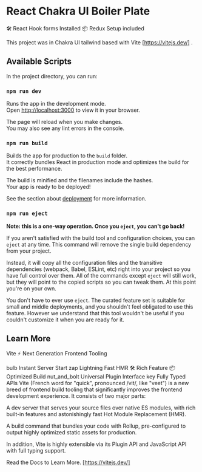 # React Chakra UI Boiler Plate

🛠️ React Hook forms Installed
📦 Redux Setup included

This project was in Chakra UI tailwind based with Vite [https://vitejs.dev/] .

## Available Scripts

In the project directory, you can run:

### `npm run dev`

Runs the app in the development mode.\
Open [http://localhost:3000](http://localhost:3000) to view it in your browser.

The page will reload when you make changes.\
You may also see any lint errors in the console.

### `npm run build`

Builds the app for production to the `build` folder.\
It correctly bundles React in production mode and optimizes the build for the best performance.

The build is minified and the filenames include the hashes.\
Your app is ready to be deployed!

See the section about [deployment](https://vitejs.dev/guide/build.html) for more information.

### `npm run eject`

**Note: this is a one-way operation. Once you `eject`, you can't go back!**

If you aren't satisfied with the build tool and configuration choices, you can `eject` at any time. This command will remove the single build dependency from your project.

Instead, it will copy all the configuration files and the transitive dependencies (webpack, Babel, ESLint, etc) right into your project so you have full control over them. All of the commands except `eject` will still work, but they will point to the copied scripts so you can tweak them. At this point you're on your own.

You don't have to ever use `eject`. The curated feature set is suitable for small and middle deployments, and you shouldn't feel obligated to use this feature. However we understand that this tool wouldn't be useful if you couldn't customize it when you are ready for it.

## Learn More

Vite ⚡
Next Generation Frontend Tooling

bulb Instant Server Start
zap Lightning Fast HMR
🛠️ Rich Feature
📦 Optimized Build
nut_and_bolt Universal Plugin Interface
key Fully Typed APIs
Vite (French word for "quick", pronounced /vit/, like "veet") is a new breed of frontend build tooling that significantly improves the frontend development experience. It consists of two major parts:

A dev server that serves your source files over native ES modules, with rich built-in features and astonishingly fast Hot Module Replacement (HMR).

A build command that bundles your code with Rollup, pre-configured to output highly optimized static assets for production.

In addition, Vite is highly extensible via its Plugin API and JavaScript API with full typing support.

Read the Docs to Learn More. [https://vitejs.dev/]
